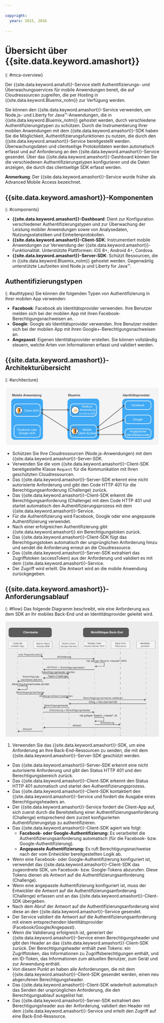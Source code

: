 ```yaml
---

copyright:
  years: 2015, 2016

---
```


# Übersicht über {{site.data.keyword.amashort}}
{: #mca-overview}

Der {{site.data.keyword.amafull}}-Service stellt Authentifizierungs- und Überwachungsservices für mobile Anwendungen bereit, die auf Cloudressourcen zugreifen, die per Hosting in {{site.data.keyword.Bluemix_notm}} zur Verfügung werden.

Sie können den {{site.data.keyword.amashort}}-Service verwenden, um Node.js- und Liberty for Java&trade;-Anwendungen, die in {{site.data.keyword.Bluemix_notm}} gehostet werden, durch verschiedene Authentifizierungstypen zu schützen. Durch die Instrumentierung Ihrer mobilen Anwendungen mit dem {{site.data.keyword.amashort}}-SDK haben Sie die Möglichkeit, Authentifizierungsfunktionen zu nutzen, die durch den {{site.data.keyword.amashort}}-Service bereitgestellt werden. Überwachungsdaten und clientseitige Protokolldaten werden automatisch erfasst und auf Anforderung an den {{site.data.keyword.amashort}}-Service gesendet. Über das {{site.data.keyword.amashort}}-Dashboard können Sie die verschiedenen Authentifizierungstypen konfigurieren und die Daten anzeigen, die durch das clientseitige SDK erfasst werden.

**Anmerkung**: Der {{site.data.keyword.amashort}}-Service wurde früher als Advanced Mobile Access bezeichnet.

## {{site.data.keyword.amashort}}-Komponenten
{: #components}

* **{{site.data.keyword.amashort}}-Dashboard**: Dient zur Konfiguration verschiedener Authentifizierungstypen und zur Überwachung der Leistung mobiler Anwendungen sowie von Analysedaten, Nutzungsstatistiken und Einheitenprotokollen.
* **{{site.data.keyword.amashort}}-Client-SDK**: Instrumentiert mobile Anwendungen zur Verwendung der {{site.data.keyword.amashort}}-Funktionalität. Unterstützte Plattformen: iOS 8+, Android 4+, Cordova.
* **{{site.data.keyword.amashort}}-Server-SDK**: Schützt Ressourcen, die in {{site.data.keyword.Bluemix_notm}} gehostet werden. Gegenwärtig unterstützte Laufzeiten sind Node.js und Liberty for Java&trade;.

## Authentifizierungstypen
{: #authtypes}
Sie können die folgenden Typen von Authentifizierung in Ihrer mobilen App verwenden:
* **Facebook**: Facebook als Identitätsprovider verwenden. Ihre Benutzer melden sich bei der mobilen App mit ihren Facebook-Berechtigungsnachweisen an.
* **Google**: Google als Identitätsprovider verwenden. Ihre Benutzer melden sich bei der mobilen App mit ihren Google+-Berechtigungsnachweisen an.
* **Angepasst**: Eigenen Identitätsprovider erstellen. Sie können vollständig steuern, welche Arten von Informationen erfasst und validiert werden.

## {{site.data.keyword.amashort}}-Architekturübersicht
{: #architecture}

![Bild](images/mca-overview.jpg)

* Schützen Sie Ihre Cloudressourcen (Node.js-Anwendungen) mit dem {{site.data.keyword.amashort}}-Server-SDK.
* Verwenden Sie die vom {{site.data.keyword.amashort}}-Client-SDK bereitgestellte Klasse `Request` für die Kommunikation mit Ihren geschützten Cloudressourcen.
* Das {{site.data.keyword.amashort}}-Server-SDK erkennt eine nicht autorisierte Anforderung und gibt den Code HTTP 401 für die Berechtigungsanforderung (Challenge) zurück.
* Das {{site.data.keyword.amashort}}-Client-SDK erkennt die Berechtigungsanforderung (Challenge) mit dem Code HTTP 401 und startet automatisch den Authentifizierungsprozess mit dem {{site.data.keyword.amashort}}-Service.
* Für die Authentifizierung wird Facebook, Google oder eine angepasste Authentifizierung verwendet.
* Nach einer erfolgreichen Authentifizierung gibt {{site.data.keyword.amashort}} ein Berechtigungstoken zurück.
* Das {{site.data.keyword.amashort}}-Client-SDK fügt das Berechtigungstoken automatisch der ursprünglichen Anforderung hinzu und sendet die Anforderung erneut an die Cloudressource.
* Das {{site.data.keyword.amashort}}-Server-SDK extrahiert das Zugriffstoken (accessToken) aus der Anforderung und validiert es mit dem {{site.data.keyword.amashort}}-Service.
* Der Zugriff wird erteilt. Die Antwort wird an die mobile Anwendung zurückgegeben.

## {{site.data.keyword.amashort}}-Anforderungsablauf
{: #flow}
Das folgende Diagramm beschreibt, wie eine Anforderung aus dem SDK an Ihr mobiles Back-End und an Identitätsprovider geleitet wird.

![Bild](images/mca-sequence-overview.jpg)

1. Verwenden Sie das {{site.data.keyword.amashort}}-SDK, um eine Anforderung an Ihre Back-End-Ressourcen zu senden, die mit dem {{site.data.keyword.amashort}}-Server-SDK geschützt werden.
* Das {{site.data.keyword.amashort}}-Server-SDK erkennt eine nicht autorisierte Anforderung und gibt den Status HTTP 401 und den Berechtigungsbereich zurück.
* Das {{site.data.keyword.amashort}}-Client-SDK erkennt den Status HTTP 401 automatisch und startet den Authentifizierungsprozess.
* Das {{site.data.keyword.amashort}}-Client-SDK kontaktiert den {{site.data.keyword.amashort}}-Service und fordert die Ausgabe eines Berechtigungsheaders an.
* Der {{site.data.keyword.amashort}}-Service fordert die Client-App auf, sich zuerst durch die Bereitstellung einer Authentifizierungsanforderung (Challenge) entsprechend dem zurzeit konfigurierten Authentifizierungstyp zu authentifizieren.
* Das {{site.data.keyword.amashort}}-Client-SDK agiert wie folgt:
   *  **Facebook- oder Google-Authentifizierung:** Es verarbeitet die Authentifizierungsanforderung automatisch (für die Facebook- bzw. Google-Authentifizierung).
   * **Angepasste Authentifizierung:** Es ruft Berechtigungsnachweise nach der vom Entwickler bereitgestellten Logik ab.
* Wenn eine Facebook- oder Google-Authentifizierung konfiguriert ist, verwendet das {{site.data.keyword.amashort}}-Client-SDK das zugeordnete SDK, um Facebook- bzw. Google-Tokens abzurufen. Diese Tokens dienen als Antwort auf die Authentifizierungsanforderung (Challenge).
* Wenn eine angepasste Authentifizierung konfiguriert ist, muss der Entwickler die Antwort auf die Authentifizierungsanforderung (Challenge) erfassen und an das {{site.data.keyword.amashort}}-Client-SDK übergeben.
* Nach dem Abruf der Antwort auf die Authentifizierungsanforderung wird diese an den {{site.data.keyword.amashort}}-Service gesendet.
* Der Service validiert die Antwort auf die Authentifizierungsanforderung mit einem entsprechenden Identitätsprovider (Facebook/Google/Angepasst).
* Wenn die Validierung erfolgreich ist, generiert der {{site.data.keyword.amashort}}-Service einen Berechtigungsheader und gibt den Header an das {{site.data.keyword.amashort}}-Client-SDK zurück. Der Berechtigungsheader enthält zwei Tokens: ein Zugriffstoken, das Informationen zu Zugriffsberechtigungen enthält, und ein ID-Token, das Informationen zum aktuellen Benutzer, zum Gerät und zur Anwendung enthält.
* Von diesem Punkt an haben alle Anforderungen, die mit dem {{site.data.keyword.amashort}}-Client-SDK gesendet werden, einen neu abgerufenen Berechtigungsheader.
* Das {{site.data.keyword.amashort}}-Client-SDK wiederholt automatisch das Senden der ursprünglichen Anforderung, die den Berechtigungsablauf ausgelöst hat.
* Das {{site.data.keyword.amashort}}-Server-SDK extrahiert den Berechtigungsheader aus der Anforderung, validiert den Header mit dem {{site.data.keyword.amashort}}-Service und erteilt den Zugriff auf eine Back-End-Ressource.
